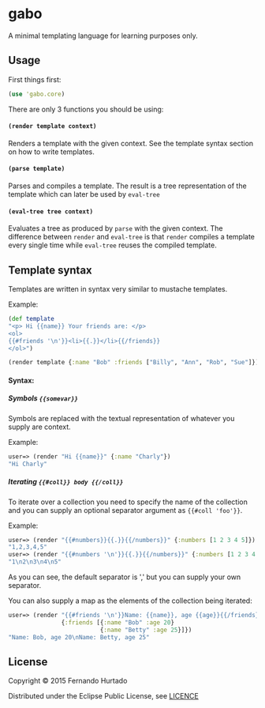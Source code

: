 # gabo

A minimal templating language for learning purposes only.

## Usage

First things first:
```clojure
(use 'gabo.core)
```

There are only 3 functions you should be using:

#### `(render template context)`
Renders a template with the given context. See the template syntax section on how to write templates.
#### `(parse template)`
Parses and compiles a template. The result is a tree representation of the template which can later be used
by `eval-tree`
#### `(eval-tree tree context)`
Evaluates a tree as produced by `parse` with the given context. The difference between `render` and `eval-tree`
is that `render` compiles a template every single time while `eval-tree` reuses the compiled template.

## Template syntax

Templates are written in syntax very similar to mustache templates.

Example:

```clojure
(def template
"<p> Hi {{name}} Your friends are: </p>
<ol>
{{#friends '\n'}}<li>{{.}}</li>{{/friends}}
</ol>")

(render template {:name "Bob" :friends ["Billy", "Ann", "Rob", "Sue"]})
```

#### Syntax:

##### Symbols `{{somevar}}`
Symbols are replaced with the textual representation of whatever you
supply are context.

Example:
```clojure
user=> (render "Hi {{name}}" {:name "Charly"})
"Hi Charly"
```

##### Iterating `{{#coll}} body {{/coll}}`
To iterate over a collection you need to specify the name of the
collection and you can supply an optional separator argument as `{{#coll 'foo'}}`.

Example:
```clojure
user=> (render "{{#numbers}}{{.}}{{/numbers}}" {:numbers [1 2 3 4 5]})
"1,2,3,4,5"
user=> (render "{{#numbers '\n'}}{{.}}{{/numbers}}" {:numbers [1 2 3 4 5]})
"1\n2\n3\n4\n5"
```

As you can see, the default separator is ',' but you can supply your own
separator.

You can also supply a map as the elements of the collection being
iterated:
```clojure
user=> (render "{{#friends '\n'}}Name: {{name}}, age {{age}}{{/friends}}"
               {:friends [{:name "Bob" :age 20}
                          {:name "Betty" :age 25}]})
"Name: Bob, age 20\nName: Betty, age 25"
```


## License

Copyright © 2015 Fernando Hurtado

Distributed under the Eclipse Public License, see [LICENCE](./LICENSE)
